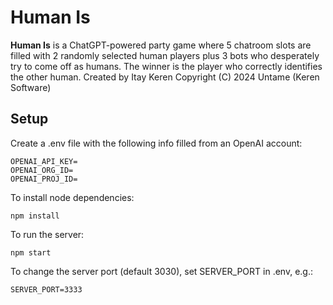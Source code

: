 # Human Is
<b>Human Is</b> is a ChatGPT-powered party game where 5 chatroom slots are filled with 2 randomly selected human players plus 3 bots who desperately try to come off as humans. The winner is the player who correctly identifies the other human.
Created by Itay Keren 
Copyright (C) 2024 Untame (Keren Software)

## Setup
Create a .env file with the following info filled from an OpenAI account:
```
OPENAI_API_KEY=
OPENAI_ORG_ID=
OPENAI_PROJ_ID=
```

To install node dependencies:
```
npm install 
```

To run the server:
```
npm start 
```

To change the server port (default 3030), set SERVER_PORT in .env, e.g.:
```
SERVER_PORT=3333
```
